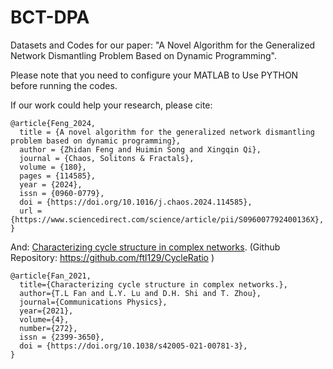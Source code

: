 # BCT-DPA
Datasets and Codes for our paper: "A Novel Algorithm for the Generalized Network Dismantling Problem Based on Dynamic Programming".

Please note that you need to configure your MATLAB to Use PYTHON before running the codes.

If our work could help your research, please cite:
```
@article{Feng_2024,
  title = {A novel algorithm for the generalized network dismantling problem based on dynamic programming},
  author = {Zhidan Feng and Huimin Song and Xingqin Qi},
  journal = {Chaos, Solitons & Fractals},
  volume = {180},
  pages = {114585},
  year = {2024},
  issn = {0960-0779},
  doi = {https://doi.org/10.1016/j.chaos.2024.114585},
  url = {https://www.sciencedirect.com/science/article/pii/S096007792400136X},
}
```
<!-- If our work could help your research, please cite: -->

And: [Characterizing cycle structure in complex networks](https://doi.org/10.1038/s42005-021-00781-3). (Github Repository: https://github.com/ftl129/CycleRatio )
```
@article{Fan_2021,
  title={Characterizing cycle structure in complex networks.},
  author={T.L Fan and L.Y. Lu and D.H. Shi and T. Zhou},
  journal={Communications Physics},
  year={2021},
  volume={4},
  number={272},
  issn = {2399-3650},
  doi = {https://doi.org/10.1038/s42005-021-00781-3},
}
```
